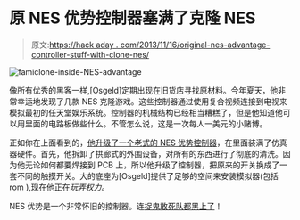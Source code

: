 # 原 NES 优势控制器塞满了克隆 NES

> 原文:[https://hack aday . com/2013/11/16/original-nes-advantage-controller-stuff-with-clone-nes/](https://hackaday.com/2013/11/16/original-nes-advantage-controller-stuffed-with-clone-nes/)

![famiclone-inside-NES-advantage](../Images/3959cb0d537a528e58b98bbb8b5bc625.png)

像所有优秀的黑客一样,[Osgeld]定期出现在旧货店寻找原材料。今年夏天，他非常幸运地发现了几款 NES 克隆游戏。这些控制器通过使用复合视频连接到电视来模拟最初的任天堂娱乐系统。控制器的机械结构已经相当糟糕了，但是他知道他可以用里面的电路板做些什么。不管怎么说，这是一次每人一美元的小赌博。

正如你在上面看到的，[他升级了一个老式的 NES 优势控制器](http://www.instructables.com/id/Project-Advantage-Install-a-famiclone-into-a-NES-A)，在里面装满了仿真器硬件。首先，他拆卸了拱廊式的外围设备，对所有的东西进行了彻底的清洗。因为他无论如何都要焊接到 PCB 上，所以他升级了控制器，把原来的开关换成了一套不同的触摸开关。大的底座为[Osgeld]提供了足够的空间来安装模拟器(包括 rom ),现在他正在*玩弄权力。*

NES 优势是一个非常怀旧的控制器。连[捉鬼敢死队都黑上了](http://www.youtube.com/watch?v=P6NhfRFSaFo&t=1m1s)！